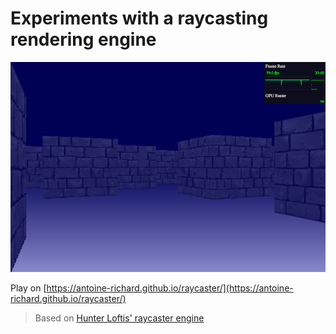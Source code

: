 # Experiments with a raycasting rendering engine

![Screenshot](screenshot.png "Screenshot")

Play on [https://antoine-richard.github.io/raycaster/](https://antoine-richard.github.io/raycaster/)

> Based on [Hunter Loftis' raycaster engine](http://www.playfuljs.com/a-first-person-engine-in-265-lines/)

